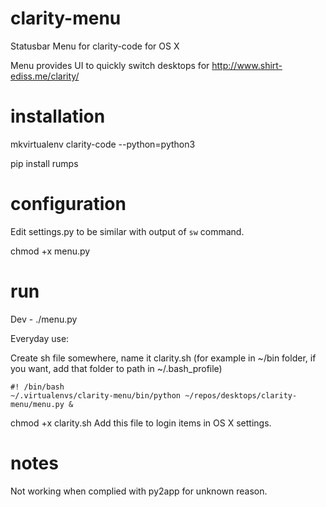 # clarity-menu
Statusbar Menu for clarity-code for OS X

Menu provides UI to quickly switch desktops for http://www.shirt-ediss.me/clarity/

# installation

mkvirtualenv clarity-code --python=python3

pip install rumps

# configuration

Edit settings.py to be similar with output of `sw` command.

chmod +x menu.py

# run

Dev -  ./menu.py

Everyday use:

Create sh file somewhere, name it clarity.sh (for example in ~/bin folder, if you want, add that folder to path in ~/.bash_profile)
```
#! /bin/bash
~/.virtualenvs/clarity-menu/bin/python ~/repos/desktops/clarity-menu/menu.py &
```
chmod +x clarity.sh
Add this file to login items in OS X settings.



# notes

Not working when complied with py2app for unknown reason.
